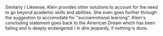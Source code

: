 Similarly / Likewise, Klein provides other solutions to account for the need to go beyond academic skills and abilities. She even goes further through the suggestion to accomodate for "socioemotional learning". Klein's concluding statement goes back to the American Dream which has been failing and is deeply endangered / in dire jeopardy, if nothing is done.